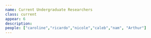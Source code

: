 ```yaml
---
name: Current Undergraduate Researchers
class: current
appear: 6
description: 
people: ["caroline","ricardo","nicole","caleb","nam", "Arthur"]
---
```

